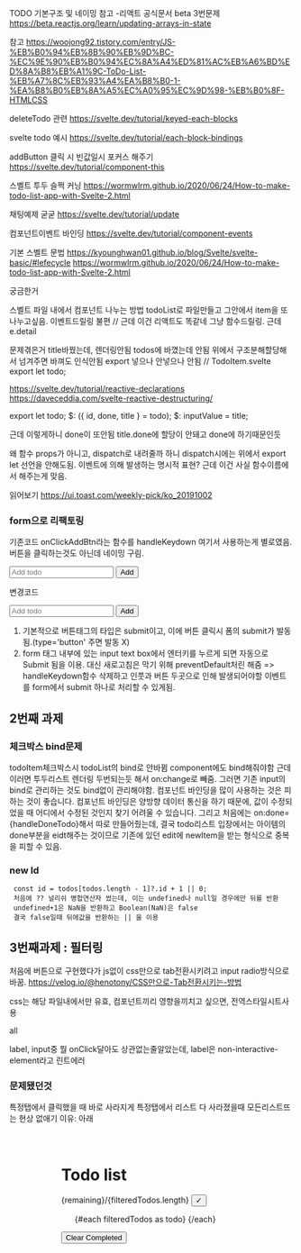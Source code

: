 TODO 기본구조 및 네이밍 참고 -리액트 공식문서 beta 3번문제
https://beta.reactjs.org/learn/updating-arrays-in-state

참고
https://woojong92.tistory.com/entry/JS-%EB%B0%94%EB%8B%90%EB%9D%BC-%EC%9E%90%EB%B0%94%EC%8A%A4%ED%81%AC%EB%A6%BD%ED%8A%B8%EB%A1%9C-ToDo-List-%EB%A7%8C%EB%93%A4%EA%B8%B0-1-%EA%B8%B0%EB%8A%A5%EC%A0%95%EC%9D%98-%EB%B0%8F-HTMLCSS

deleteTodo 관련
https://svelte.dev/tutorial/keyed-each-blocks

svelte todo 예시
https://svelte.dev/tutorial/each-block-bindings

addButton 클릭 시 빈값일시 포커스 해주기
https://svelte.dev/tutorial/component-this

스벨트 투두 슬쩍 커닝
https://wormwlrm.github.io/2020/06/24/How-to-make-todo-list-app-with-Svelte-2.html

채팅예제 굳굳
https://svelte.dev/tutorial/update

컴포넌트이벤트 바인딩
https://svelte.dev/tutorial/component-events

기본 스벨트 문법
https://kyounghwan01.github.io/blog/Svelte/svelte-basic/#lefecycle
https://wormwlrm.github.io/2020/06/24/How-to-make-todo-list-app-with-Svelte-2.html

궁금한거

스벨트 파일 내에서 컴포넌트 나누는 방법 todoList로 파일만들고 그안에서 item을 또 나누고싶음.
이벤트드릴링 불편 // 근데 이건 리액트도 똑같네 그냥 함수드릴링. 근데 e.detail

문제겪은거
title바꿨는데, 렌더링안됨 todos에 바꼈는데 안됨
위에서 구조분해할당해서 넘겨주면 바껴도 인식안됨 export 넣으나 안넣으나 안됨
// TodoItem.svelte
export let todo;

https://svelte.dev/tutorial/reactive-declarations
https://daveceddia.com/svelte-reactive-destructuring/

export let todo;
$: ({ id, done, title } = todo);
$: inputValue = title;

근데 이렇게하니 done이 또안됨 title.done에 할당이 안돼고 done에 하기때문인듯

왜 함수 props가 아니고, dispatch로 내려줄까 하니 dispatch시에는 위에서 export let 선언을 안해도됨.
이벤트에 의해 발생하는 명시적 표현? 근데 이건 사실 함수이름에서 해주는게 맞음.

읽어보기
https://ui.toast.com/weekly-pick/ko_20191002

### form으로 리팩토링

기존코드
onClickAddBtn라는 함수를 handleKeydown 여기서 사용하는게 별로였음. 버튼을 클릭하는것도 아닌데 네이밍 구림.

<script>
  const onClickAddBtn = () => {
    if (!todoInputText.trim()) return focus();
    dispatch("add", todoInputText);
    todoInputText = "";
  };

  function handleKeydown(event) {
    if (event.key === "Enter") {
      onClickAddBtn();
    }
  }
</script>

  <input  on:keydown={handleKeydown}  bind:value={todoInputText} bind:this={input} placeholder="Add todo" />
  <button on:click={onClickAddBtn}>Add</button>

변경코드

<script>
function focus() {
  input.focus();
}

const onSubmit = () => {
  if (!todoInputText.trim()) return focus();
  dispatch("add", todoInputText);
  todoInputText = "";
};
</script>

<form on:submit|preventDefault={onSubmit}>
  <input bind:value={todoInputText} bind:this={input} placeholder="Add todo" />
  <button>Add</button>
</form>

1. 기본적으로 버튼태그의 타입은 submit이고, 이에 버튼 클릭시 폼의 submit가 발동됨.(type='button' 주면 발동 X)
2. form 태그 내부에 있는 input text box에서 엔터키를 누르게 되면 자동으로 Submit 됨을 이용. 대신 새로고침은 막기 위해 preventDefault처린 해줌
   => handleKeydown함수 삭제하고 인풋과 버튼 두곳으로 인해 발생되어야할 이벤트를 form에서 submit 하나로 처리할 수 있게됨.

## 2번째 과제

### 체크박스 bind문제

todoItem체크박스시 todoList의 bind로 안바뀜
component에도 bind해줘야함
근데 이러면 투두리스트 렌더링 두번되는듯 해서 on:change로 빼줌.
그러면 기존 input의 bind로 관리하는 것도 bind없이 관리해야함.
컴포넌트 바인딩을 많이 사용하는 것은 피하는 것이 좋습니다. 컴포넌트 바인딩은 양방향 데이터 통신을 하기 때문에, 값이 수정되었을 때 어디에서 수정된 것인지 찾기 어려울 수 있습니다.
그리고 처음에는 on:done={handleDoneTodo}해서 따로 만들어줬는데, 결국 todo리스트 입장에서는 아이템의 done부분을 eidt해주는 것이므로
기존에 있던 edit에 newItem을 받는 형식으로 중복을 피할 수 있음.

### new Id

     const id = todos[todos.length - 1]?.id + 1 || 0;
     처음에 ?? 널리쉬 병합연산자 썼는데, 이는 undefined나 null일 경우에만 뒤를 반환
     undefined+1은 NaN을 반환하고 Boolean(NaN)은 false
     결국 false일때 뒤에값을 반환하는 || 을 이용

## 3번째과제 : 필터링

<!-- <div>
  <button on:click={onClickFilterBtn} name="all">All</button>
  <button on:click={onClickFilterBtn} name="active">Active</button>
  <button on:click={onClickFilterBtn} name="completed">Completed</button>
</div> -->

처음에 버튼으로 구현했다가 js없이 css만으로 tab전환시키려고 input radio방식으로 바꿈.
https://velog.io/@henotony/CSS만으로-Tab전환시키는-방법

css는 해당 파일내에서만 유효, 컴포넌트끼리 영향을끼치고 싶으면, 전역스타일시트사용

<label for="all">
  <StyledButton>all</StyledButton>
</label>

<style>
  input[name="tabs"]:not(:checked) + label > button { // 린트잡힘
    color: red;
  }
</style>

label, input중 뭘 onClick달아도 상관없는줄알았는데,
label은 non-interactive-element라고 린트에러

### 문제됐던것

특정탭에서 클릭했을 때 바로 사라지게
특정탭에서 리스트 다 사라졌을때 모든리스트뜨는 현상 없애기
이유: 아래

<script>
  import AddTodo from "./lib/AddTodo.svelte";
  import Filters from "./lib/Filters.svelte";
  import TodoItem from "./lib/TodoItem.svelte";

  const INITIAL_TODO_LIST = [
    { id: 0, title: "스벨트 공부", done: false },
    { id: 1, title: "리액트 공부", done: false },
    { id: 2, title: "자바스크립트 공부", done: false },
  ];

  let todos = [...INITIAL_TODO_LIST];
  $: filteredTodos = todos;
  $: remaining = filteredTodos.filter((todo) => !todo.done).length;

  function handelAddTodo(e) {
    const todoInputText = e.detail;
    const id = todos[todos.length - 1]?.id + 1 || 0;
    todos = [...todos, { id, title: todoInputText, done: false }];
  }

  function handleEditTodo(e) {
    const newTodo = e.detail;
    todos = todos.map((todo) => (todo.id === newTodo.id ? newTodo : todo));
  }

  function handleDeleteTodo(e) {
    const id = e.detail;
    todos = todos.filter((todo) => todo.id !== id);
  }

  function handleClearCompleteTodo() {
    todos = todos.filter((todo) => !todo.done);
  }

  function handleAllCompleteTodo() {
    todos = todos.map((todo) => ({ ...todo, done: true }));
  }

  function handleFilterTodo(e) {
    const type = e.detail;
    switch (type) {
      case "all":
        return (filteredTodos = todos);
      case "active":
        return (filteredTodos = todos.filter((item) => !item.done));
      case "completed":
        return (filteredTodos = todos.filter((item) => item.done));
      default:
        filteredTodos;
    }
  }
</script>

<main>
  <div class="todo">
    <h1>Todo list</h1>
    <AddTodo on:add={handelAddTodo} />
    <Filters on:filter={handleFilterTodo} />
    <div>
      <span>{remaining}/{filteredTodos.length}</span>
      <button on:click={handleAllCompleteTodo}>✓</button>
    </div>
    <ul>
      {#each filteredTodos as todo}
        <TodoItem {todo} on:delete={handleDeleteTodo} on:edit={handleEditTodo} />
      {/each}
    </ul>
    <button on:click={handleClearCompleteTodo}>Clear Completed</button>
  </div>
</main>

<style>
  main {
    height: 100vh;
    display: flex;
    flex-direction: column;
    align-items: center;
  }
  .todo {
    height: 100%;
    width: 320px;
    padding: 20px;
  }
</style>

일단 필터드했다가 되돌아가야하므로 필터드와 그냥 리스트 두개의 상태가 필요하다고 생각했음.
간단히 이렇게 하려했는데, 이때 수정을 todos로 하는데,
todos가 바뀌면서 바뀐 todos로만 필터스가 할당되면서 필터링이 사라짐.
그래서 클릭시만이 아닌, 클릭후에도 유지가 필요하기때문에 현재 탭을 가리키는 상태가 필요함을 느낌.

그리고 스벨트 $는 기본적으로 사용된 변수가 바뀔때마다 실행됨. 그래서 처음엔 todos를 함수를 만들때 todos를 안넘겨주는 방식으로 만들었다가,
그렇게하면 인지를 못해서 파라미터로 넘겨주는 방식으로 변경. 사실 이게 좀 더 함수형에 가깝고 좋은 코드임

그리고 makeFilteredTodos의 코드, 미세팁에서 본대로 객체(맵)형식으로 하려했는데, 결국 todos를 파라미터로받아야 $를 인지하는데,
맵의 값이 함수 형태가 돼야하는데, 오히려 스위치문이 단순하다 판단하여 유지.

스벨트 스럽게 변화. 기존 온클릭으로 넘겨줬는데 공식문서의 bind:group 이용 및 css 선택자 has써봄.\

![](https://velog.velcdn.com/images/wkqkel/post/1aed80b0-5847-4ed8-ac9b-fe6dec765d62/image.png)


잘했다고 생각한 것:

1. 탭컴포넌트 내에서는 js없이 css로만 클린된 것을 구현 => 근데 스벨트스럽게 바꾸면서 내려주게됨. 2.기존 코드를 많이 안바꾸고, 필터를 구현
   아쉬운 부분: 1.스벨트의 key부분을 아직 이해못함. 그냥 안하면 돔 삭제 부분이 이상해서 넣어주니까 제대로 작동함.
   스벨트 문서에서는 돔이 정확한 엘리먼트을 찾는 것을 인지하게 해준다는데,
   아마 리액트의 키라고 생각하면 될텐데, 조금 다르게 동작하는 것 같아서 아직 잘 모르겠음.
2. 시간 오래걸림. 처음부터 상태가 필요하단 것을 인지못함. 근데 진짜로 있어야만 할까?
